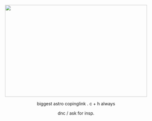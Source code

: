 
<p align="center">
  <img width="460" height="300" src="https://github.com/user-attachments/assets/94f4c6dc-c372-4f88-881a-4355453cf66a"
">
</p>



<p align="center">
	biggest astro copinglink . c + h always
</p>

<p align= "center">
dnc / ask for insp.
  

  
  
